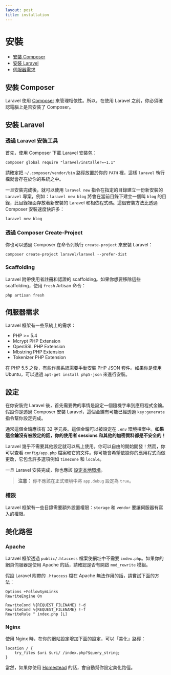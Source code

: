 ```yaml
---
layout: post
title: installation
---
```

# 安裝

- [安裝 Composer](#install-composer)
- [安裝 Laravel](#install-laravel)
- [伺服器需求](#server-requirements)

<a name="install-composer"></a>
## 安裝 Composer

Laravel 使用 [Composer](http://getcomposer.org) 來管理相依性。所以，在使用 Laravel 之前，你必須確認電腦上是否安裝了 Composer。

<a name="install-laravel"></a>
## 安裝 Laravel

### 透過 Laravel 安裝工具

首先，使用 Composer 下載 Laravel 安裝包：

	composer global require "laravel/installer=~1.1"

請確定把 `~/.composer/vendor/bin` 路徑放置於你的 `PATH` 裡，這樣 `laravel` 執行檔就會存在於你的系統之中。

一旦安裝完成後，就可以使用 `laravel new` 指令在指定的目錄建立一份新安裝的 `Laravel` 專案，例如：`laravel new blog` 將會在當前目錄下建立一個叫 `blog` 的目錄，此目錄裡面存放著新安裝的 Laravel 和相依程式碼。這個安裝方法比透過 Composer 安裝速度快許多：

	laravel new blog

### 透過 Composer Create-Project

你也可以透過 Composer 在命令列執行 `create-project` 來安裝 Laravel：

	composer create-project laravel/laravel --prefer-dist

### Scaffolding

Laravel 附帶使用者註冊和認證的 scaffolding。如果你想要移除這些 scaffolding，使用 `fresh` Artisan 命令：

	php artisan fresh

<a name="server-requirements"></a>
## 伺服器需求

Laravel 框架有一些系統上的需求：

- PHP >= 5.4
- Mcrypt PHP Extension
- OpenSSL PHP Extension
- Mbstring PHP Extension
- Tokenizer PHP Extension

在 PHP 5.5 之後，有些作業系統需要手動安裝 PHP JSON 套件。如果你是使用 Ubuntu，可以透過 `apt-get install php5-json` 來進行安裝。

<a name="configuration"></a>
## 設定

在你安裝完 Laravel 後，首先需要做的事情是設定一個隨機字串到應用程式金鑰。假設你是透過 Composer 安裝 Laravel，這個金鑰有可能已經透過 `key:generate` 指令幫你設定完成。

通常這個金鑰應該有 32 字元長。這個金鑰可以被設定在 `.env` 環境檔案中。**如果這金鑰沒有被設定的話，你的使用者 sessions 和其他的加密資料都是不安全的！**

Laravel 幾乎不需要其他設定就可以馬上使用。你可以自由的開始開發！然而，你可以查看 `config/app.php` 檔案和它的文件。你可能會希望依據你的應用程式而做更改，它包含許多選項例如 `timezone` 和 `locale`。

一旦 Laravel 安裝完成，你也應該 [設定本地環境](/laravel_tw/docs/5.0/configuration#environment-configuration)。

> **注意：** 你不應該在正式環境中將 `app.debug` 設定為 `true`。

<a name="permissions"></a>
### 權限

Laravel 框架有一些目錄需要額外設置權限：`storage` 和 `vendor` 要讓伺服器有寫入的權限。

<a name="pretty-urls"></a>
## 美化路徑

### Apache

Laravel 框架透過 `public/.htaccess` 檔案使網址中不需要 `index.php`。如果你的網頁伺服器是使用 Apache 的話，請確認是否有開啟 `mod_rewrite` 模組。

假設 Laravel 附帶的 `.htaccess` 檔在 Apache 無法作用的話，請嘗試下面的方法：

	Options +FollowSymLinks
	RewriteEngine On

	RewriteCond %{REQUEST_FILENAME} !-d
	RewriteCond %{REQUEST_FILENAME} !-f
	RewriteRule ^ index.php [L]

### Nginx

使用 Nginx 時，在你的網站設定增加下面的設定，可以「美化」路徑：

	location / {
		try_files $uri $uri/ /index.php?$query_string;
	}

當然，如果你使用 [Homestead](/laravel_tw/docs/5.0/homestead) 的話，會自動幫你設定美化路徑。
